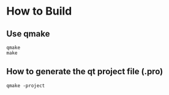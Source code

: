 # How to Build

## Use qmake
```
qmake
make
```

## How to generate the qt project file (.pro)
```
qmake -project
```

